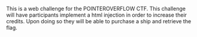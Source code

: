 This is a web challenge  for the POINTEROVERFLOW CTF.
This challenge will have participants implement a html injection in order to increase their credits.
Upon doing so they will be able to purchase a ship and retrieve the flag.